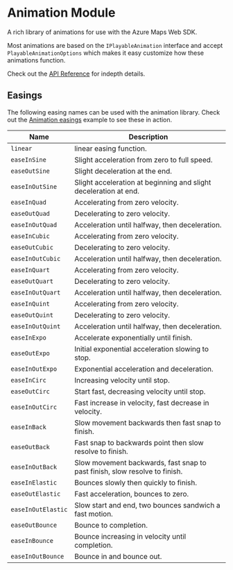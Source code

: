 # Animation Module

A rich library of animations for use with the Azure Maps Web SDK.

Most animations are based on the `IPlayableAnimation` interface and accept `PlayableAnimationOptions` which makes it easy customize how these animations function.

Check out the [API Reference](API%20Reference.md) for indepth details.

## Easings

The following easing names can be used with the animation library. Check out the [Animation easings](https://azuremapscodesamples.azurewebsites.net/index.html?sample=Animation%20easings) example to see these in action.

| Name | Description |
|------|-------------|
| `linear` | linear easing function. |
| `easeInSine` | Slight acceleration from zero to full speed. |
| `easeOutSine` | Slight deceleration at the end. |
| `easeInOutSine` | Slight acceleration at beginning and slight deceleration at end. |
| `easeInQuad` | Accelerating from zero velocity. |
| `easeOutQuad` | Decelerating to zero velocity. |
| `easeInOutQuad` | Acceleration until halfway, then deceleration. |
| `easeInCubic` | Accelerating from zero velocity. |
| `easeOutCubic` | Decelerating to zero velocity. |
| `easeInOutCubic` | Acceleration until halfway, then deceleration. |
| `easeInQuart` | Accelerating from zero velocity. |
| `easeOutQuart` | Decelerating to zero velocity. |
| `easeInOutQuart` | Acceleration until halfway, then deceleration. |
| `easeInQuint` | Accelerating from zero velocity. |
| `easeOutQuint` | Decelerating to zero velocity. |
| `easeInOutQuint` | Acceleration until halfway, then deceleration. |
| `easeInExpo` | Accelerate exponentially until finish. |
| `easeOutExpo` | Initial exponential acceleration slowing to stop. |
| `easeInOutExpo` | Exponential acceleration and deceleration. |
| `easeInCirc` | Increasing velocity until stop. |
| `easeOutCirc` | Start fast, decreasing velocity until stop. |
| `easeInOutCirc` | Fast increase in velocity, fast decrease in velocity. |
| `easeInBack` | Slow movement backwards then fast snap to finish.  |
| `easeOutBack` | Fast snap to backwards point then slow resolve to finish. |
| `easeInOutBack` | Slow movement backwards, fast snap to past finish, slow resolve to finish. |
| `easeInElastic` | Bounces slowly then quickly to finish. |
| `easeOutElastic` | Fast acceleration, bounces to zero. |
| `easeInOutElastic` | Slow start and end, two bounces sandwich a fast motion. |
| `easeOutBounce` | Bounce to completion. |
| `easeInBounce` | Bounce increasing in velocity until completion. |
| `easeInOutBounce` | Bounce in and bounce out. |
